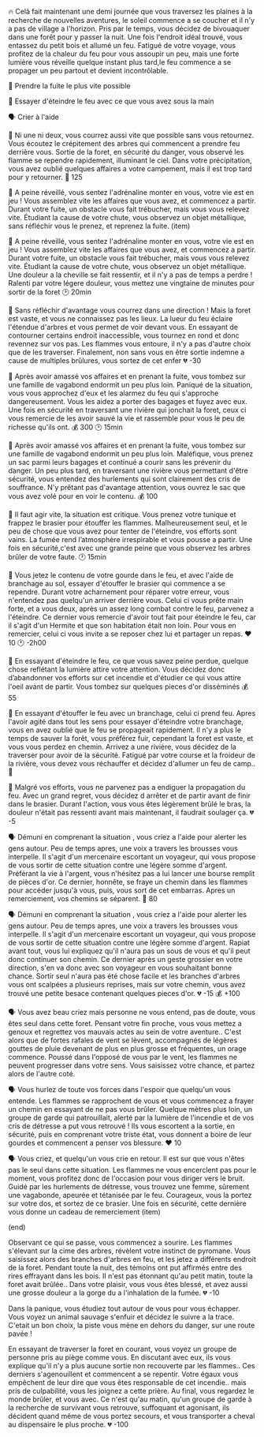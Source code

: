 :fire: Celà fait maintenant une demi journée que vous traversez les plaines à la recherche de nouvelles aventures, le soleil commence a se coucher et il n'y a pas de village a l'horizon. Pris par le temps, vous décidez de bivouaquer dans une forêt pour y passer la nuit. Une fois l'endroit idéal trouvé, vous entassez du petit bois et allumé un feu. Fatigué de votre voyage, vous profitez de la chaleur du feu pour vous assoupir un peu, mais une forte lumière vous réveille quelque instant plus tard,le feu commence a se propager un peu partout et devient incontrôlable.

:running: Prendre la fuite le plus vite possible

:fire_extinguisher: Essayer d'éteindre le feu avec ce que vous avez sous la main

:speaking_head: Crier à l'aide

:running: Ni une ni deux, vous courrez aussi vite que possible sans vous retournez. Vous écoutez le crépitement des arbres qui commencent a prendre feu derrière vous. Sortie de la foret, en sécurité du danger, vous observé les flamme se rependre rapidement, illuminant le ciel. Dans votre précipitation, vous avez oublié quelques affaires a votre campement, mais il est trop tard pour y retourner. :money_with_wings: 125

:running: A peine réveillé, vous sentez l'adrénaline monter en vous, votre vie est en jeu ! Vous assemblez vite les affaires que vous avez, et commencez a partir. Durant votre fuite, un obstacle vous fait trébucher, mais vous vous relevez vite. Étudiant la cause de votre chute, vous observez un objet métallique, sans réfléchir vous le prenez, et reprenez la fuite. (item)

:running: A peine réveillé, vous sentez l'adrénaline monter en vous, votre vie est en jeu ! Vous assemblez vite les affaires que vous avez, et commencez a partir. Durant votre fuite, un obstacle vous fait trébucher, mais vous vous relevez vite. Étudiant la cause de votre chute, vous observez un objet métallique. Une douleur a la cheville se fait ressentir, et il n'y a pas de temps a perdre ! Ralenti par votre légere douleur, vous mettez une vingtaine de minutes pour sortir de la foret :clock2: 20min

:running: Sans réfléchir d'avantage vous courrez dans une direction ! Mais la foret est vaste, et vous ne connaissez pas les lieux. La lueur du feu éclaire l'étendue d'arbres et vous permet de voir devant vous. En essayant de contourner certains endroit inaccessible, vous tournez en rond et donc revennez sur vos pas. Les flammes vous entoure, il n'y a pas d'autre choix que de les traverser. Finalement, non sans vous en être sortie indemne a cause de multiples brûlures, vous sortez de cet enfer :broken_heart: -30

:running: Après avoir amassé vos affaires et en prenant la fuite, vous tombez sur une famille de vagabond endormit un peu plus loin. Paniqué de la situation, vous vous approchez d'eux et les alarmez du feu qui s'approche dangereusement. Vous les aidez a porter des bagages et fuyez avec eux. Une fois en sécurité en traversant une rivière qui jonchait la foret, ceux ci vous remercie de les avoir sauvé la vie et rassemble pour vous le peu de richesse qu'ils ont. :moneybag: 300 :clock2: 15min

:running: Après avoir amassé vos affaires et en prenant la fuite, vous tombez sur une famille de vagabond endormit un peu plus loin. Maléfique, vous prenez un sac parmi leurs bagages et continué a courir sans les prévenir du danger.  Un peu plus tard, en traversant une rivière vous permettant d'être sécurité, vous entendez des hurlements qui sont clairement des cris de souffrance. N'y prêtant pas d'avantage attention, vous ouvrez le sac que vous avez volé pour en voir le contenu. :moneybag: 100

:fire_extinguisher: Il faut agir vite, la situation est critique. Vous prenez votre tunique et frappez le brasier pour étouffer les flammes. Malheureusement seul, et le peu de chose que vous avez pour tenter de l'éteindre, vos efforts sont vains. La fumée rend l’atmosphère irrespirable et vous pousse a partir. Une fois en sécurité,c'est avec une grande peine que vous observez les arbres brûler de votre faute. :clock1: 15min


:fire_extinguisher: Vous jetez le contenu de votre gourde dans le feu, et avec l'aide de branchage au sol, essayer d'étouffer le brasier qui commence a se rependre. Durant votre acharnement pour réparer votre erreur, vous n'entendez pas quelqu'un arriver derrière vous. Celui ci vous prête main forte, et a vous deux, après un assez long combat contre le feu, parvenez a l'éteindre. Ce dernier vous remercie d'avoir tout fait pour éteindre le feu, car il s'agit d'un Hermite et que son habitation était non loin. Pour vous en remercier, celui ci vous invite a se reposer chez lui et partager un repas. :heart: 10 :clock1: -2h00

:fire_extinguisher: En essayant d'éteindre le feu, ce que vous savez peine perdue, quelque chose reflétant la lumière attire votre attention. Vous décidez donc d’abandonner vos efforts sur cet incendie et d'étudier ce qui vous attire l'oeil avant de partir. Vous tombez sur quelques pieces d'or disséminés :moneybag: 55

:fire_extinguisher: En essayant d'étouffer le feu avec un branchage, celui ci prend feu. Apres l'avoir agité dans tout les sens pour essayer d'éteindre votre branchage, vous en avez oublié que le feu se propageait rapidement. Il n'y a plus le temps de sauver la forêt, vous préférez fuir, cependant la foret est vaste, et vous vous perdez en chemin. Arrivez a une rivière, vous décidez de la traverser pour avoir de la sécurité. Fatigué par votre course et la froideur de la rivière, vous devez vous réchauffer et décidez d'allumer un feu de camp.. :cold_face:

:fire_extinguisher: Malgré vos efforts, vous ne parvenez pas a endiguer la propagation du feu. Avec un grand regret, vous décidez d arrêter et de partir avant de finir dans le brasier. Durant l'action, vous vous êtes légèrement brûlé le bras, la douleur n'était pas ressenti avant mais maintenant, il faudrait soulager ça. :broken_heart: -5


:speaking_head: Démuni en comprenant la situation , vous criez a l'aide pour alerter les gens autour. Peu de temps apres, une voix a travers les brousses vous interpelle. Il s'agit d'un mercenaire escortant un voyageur, qui vous propose de vous sortir de cette situation contre une légère somme d'argent.
Préférant la vie à l'argent, vous n'hésitez pas a lui lancer une bourse remplit de pièces d'or. Ce dernier, honnête, se fraye un chemin dans les flammes pour accéder jusqu'à vous, puis, vous sort de cet embarras. Apres un remerciement, vos chemins se séparent. :money_with_wings: 80

:speaking_head: Démuni en comprenant la situation , vous criez a l'aide pour alerter les gens autour. Peu de temps apres, une voix a travers les brousses vous interpelle. Il s'agit d'un mercenaire escortant un voyageur, qui vous propose de vous sortir de cette situation contre une légère somme d'argent.
Rapiat avant tout, vous lui expliquez qu'il n'aura pas un sous de vous et qu'il peut donc continuer son chemin. Ce dernier après un geste grossier en votre direction, s'en va donc avec son voyageur en vous souhaitant bonne chance. Sortir seul n'aura pas été chose facile et les branches d'arbres vous ont scalpées a plusieurs reprises, mais sur votre chemin, vous avez trouvé une petite besace contenant quelques pieces d'or. :broken_heart: -15  :moneybag: +100

:speaking_head: Vous avez beau criez mais personne ne vous entend, pas de doute, vous êtes seul dans cette foret. Pensant votre fin proche, vous vous mettez a genoux et regrettez vos mauvais actes au sein de votre aventure.. C'est alors que de fortes rafales de vent se lèvent, accompagnés de légères gouttes de pluie devenant de plus en plus grosse et fréquentes, un orage commence. Poussé dans l'opposé de vous par le vent, les flammes ne peuvent progresser dans votre sens. Vous saisissez votre chance, et partez alors de l'autre coté.

:speaking_head: Vous hurlez de toute vos forces dans l'espoir que quelqu'un vous entende. Les flammes se rapprochent de vous et vous commencez a frayer un chemin en essayant de ne pas vous brûler. Quelque mètres plus loin, un groupe de garde qui patrouillait, alerté par la lumière de l'incendie et de vos cris de détresse a put vous retrouvé ! Ils vous escortent a la sortie, en sécurité, puis en comprenant votre triste état, vous donnent a boire de leur gourdes et commencent a penser vos blessure. :heart: 10

:speaking_head: Vous criez, et quelqu'un vous crie en retour. Il est sur que vous n'êtes pas le seul dans cette situation. Les flammes ne vous encerclent pas pour le moment, vous profitez donc de l'occasion pour vous diriger vers le bruit. Guidé par les hurlements de détresse, vous trouvez une femme, sûrement une vagabonde, apeurée et tétanisée par le feu. Courageux, vous la portez sur votre dos, et sortez de ce brasier. Une fois en sécurité, cette dernière vous donne un cadeau de remerciement (item)


(end) 

Observant ce qui se passe, vous commencez a sourire. Les flammes s'élevant sur la cime des arbres, révèlent votre instinct de pyromane. Vous saisissez alors des branches d'arbres en feu, et les jetez a différents endroit de la foret. Pendant toute la nuit, des témoins ont put affirmés entre des rires effrayant dans les bois. Il n'est pas étonnant qu'au petit matin, toute la foret avait brûlée..
Dans votre plaisir, vous vous êtes blessé, et avez aussi une grosse douleur a la gorge du a l'inhalation de la fumée. :broken_heart: -10

Dans la panique, vous étudiez tout autour de vous pour vous échapper. Vous voyez un animal sauvage s'enfuir et décidez le suivre a la trace. C'etait un bon choix, la piste vous mène en dehors du danger, sur une route pavée !

En essayant de traverser la foret en courant, vous voyez un groupe de personne pris au piège comme vous. En discutant avec eux, ils vous explique qu'il n'y a plus aucune sortie non recouverte par les flammes.. Ces derniers s'agenouillent et commencent a se repentir. Votre égaux vous empêchent de leur dire que vous êtes responsable de cet incendie.. mais pris de culpabilité, vous les joignez a cette prière. Au final, vous regardez le monde brûler, et vous avec. 
Ce n'est qu'au matin, qu'un groupe de garde à la recherche de survivant vous retrouve, suffoquant et agonisant, ils décident quand même de vous portez secours, et vous transporter a cheval au dispensaire le plus proche. :broken_heart: -100
